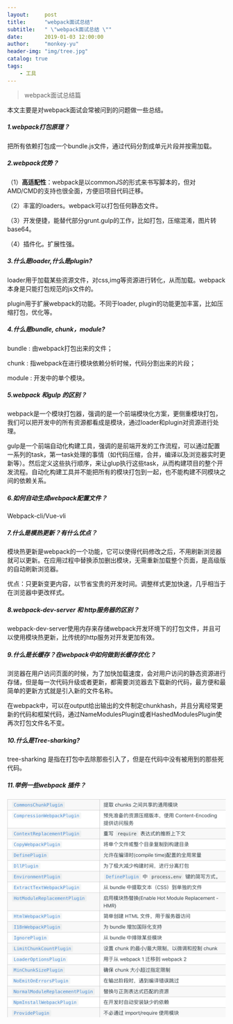 ```yaml
---
layout:     post
title:      "webpack面试总结"
subtitle:   " \"webpack面试总结 \""
date:       2019-01-03 12:00:00
author:     "monkey-yu"
header-img: "img/tree.jpg"
catalog: true
tags:
    - 工具
---
```

> webpack面试总结篇

本文主要是对webpack面试会常被问到的问题做一些总结。

##### 1.webpack打包原理？

把所有依赖打包成一个bundle.js文件，通过代码分割成单元片段并按需加载。

##### 2.webpack优势？

（1）**高适配性**：webpack是以commonJS的形式来书写脚本的，但对AMD/CMD的支持也很全面，方便旧项目代码迁移。

（2）丰富的loaders。webpack可以打包任何静态文件。

（3）开发便捷，能替代部分grunt.gulp的工作，比如打包，压缩混淆，图片转base64。

（4）插件化。扩展性强。

##### 3.什么是loader,什么是plugin?

loader用于加载某些资源文件，对css,img等资源进行转化，从而加载。webpack本身是只能打包规范的js文件的。

plugin用于扩展webpack的功能。不同于loader, plugin的功能更加丰富，比如压缩打包，优化等。

##### 4.什么是bundle, chunk，module?

bundle : 由webpack打包出来的文件；

chunk : 指webpack在进行模块依赖分析时候，代码分割出来的片段；

module : 开发中的单个模块。

##### 5.webpack 和gulp 的区别？

webpack是一个模块打包器，强调的是一个前端模块化方案，更侧重模块打包，我们可以把开发中的所有资源都看成是模块，通过loader和plugin对资源进行处理。

gulp是一个前端自动化构建工具，强调的是前端开发的工作流程，可以通过配置一系列的task，第一task处理的事情（如代码压缩，合并，编译以及浏览器实时更新等）。然后定义这些执行顺序，来让glup执行这些task，从而构建项目的整个开发流程。自动化构建工具并不能把所有的模块打包到一起，也不能构建不同模块之间的依赖关系。

##### 6.如何自动生成webpack配置文件？

Webpack-cli/Vue-vli

##### 7.什么是模热更新？有什么优点？

模块热更新是webpack的一个功能，它可以使得代码修改之后，不用刷新浏览器就可以更新。在应用过程中替换添加删出模块，无需重新加载整个页面，是高级版的自动刷新浏览器。

优点：只更新变更内容，以节省宝贵的开发时间。调整样式更加快速，几乎相当于在浏览器中更改样式。

##### 8.webpack-dev-server 和 http服务器的区别？

webpack-dev-server使用内存来存储webpack开发环境下的打包文件，并且可以使用模块热更新，比传统的http服务对开发更加有效。

##### 9.什么是长缓存？在webpack中如何做到长缓存优化？

浏览器在用户访问页面的时候，为了加快加载速度，会对用户访问的静态资源进行存储，但是每一次代码升级或者更新，都需要浏览器去下载新的代码，最方便和最简单的更新方式就是引入新的文件名称。

在webpack中，可以在output给出输出的文件制定chunkhash，并且分离经常更新的代码和框架代码，通过NameModulesPlugin或者HashedModulesPlugin使再次打包文件名不变。

##### 10.什么是Tree-sharking?

tree-sharking 是指在打包中去除那些引入了，但是在代码中没有被用到的那些死代码。

##### 11.举例一些webpack 插件？

![webpack-plugin](/img/post_img/webpack/webpack-plugin.png)